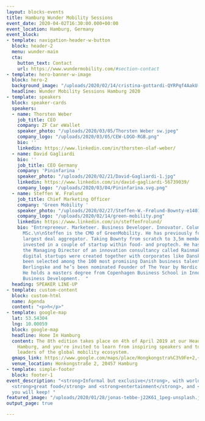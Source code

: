 ```yaml
---
layout: blocks-events
title: Hamburg Wunder Mobility Sessions
event_date: 2020-04-02T16:30:00.000+00:00
event_location: Hamburg, Germany
event_block:
- template: navigation-header-w-button
  block: header-2
  menu: wunder-main
  cta:
    button_text: Contact
    url: https://www.wundermobility.com/#section-contact
- template: hero-banner-w-image
  block: hero-2
  background_image: "/uploads/2020/02/14/cristina-gottardi-QYRPqf4AakU-unsplash.jpg"
  headline: Wunder Mobility Sessions Hamburg 2020
- template: speakers
  block: speaker-cards
  speakers:
  - name: Thorsten Weber
    job_title: CEO
    company: ZF Car eWallet
    speaker_photo: "/uploads/2020/03/05/Thorsten Weber sw.jpeg"
    company_logo: "/uploads/2020/03/05/CEW-LOGO-RGB.png"
    bio: ''
    linkedin: https://www.linkedin.com/in/thorsten-olaf-weber/
  - name: David Gagliardi
    bio: ''
    job_title: CEO Germany
    company: 'Pininfarina '
    speaker_photo: "/uploads/2020/02/21/David-Gagliardi-1.jpg"
    linkedin: https://www.linkedin.com/in/david-gagliardi-56739039/
    company_logo: "/uploads/2020/03/04/Pininfarina.svg.png"
  - name: Steffen W. Frølund
    job_title: Chief Marketing Officer
    company: 'Green Mobility '
    speaker_photo: "/uploads/2020/02/27/Steffen-W.-Frølund-Bownty-e1401416773807.jpg"
    company_logo: "/uploads/2020/02/14/green-mobility.png"
    linkedin: https://www.linkedin.com/in/steffenfrolund/
    bio: "Entrepreneur. Marketeer. Business Developer. Innovator. Columnist. Investor.
      MSc.\n\nSteffen is the CMO of GreenMobility. He has previously founded Europe’s
      largest deal aggregator. Taking Bownty from scratch to 3,5m members. He has
      invested in a couple of startup within food- and proptech. He has since been
      the Managing Director of an innovation consultancy called Rainmaking where successful
      digital startups were created together with corporates like Danske Bank. He’s
      been selected among the 100 most promising Danish business talent by newspaper
      Berlingske and he’s been nominated Founder of The Year by Nordic Startup Awards.
      He holds a masters degree from Copenhagen Business School in Innovation and
      Business Development.  "
  heading: SPEAKER LINE-UP
- template: custom-content
  block: custom-html
  name: Agenda
  content: "<p>h</p>"
- template: google-map
  lat: 53.54304
  lng: 10.00059
  block: google-map
  headline: Home In Hamburg
  content: The 8th edition takes place on 4th of April 2019 at our Headquarters in
    Hamburg, and you're invited to learn from inspiring speakers and to connect with
    leaders of the global mobility ecosystem.
  gmaps_link: https://www.google.com/maps/place/Hongkongstra%C3%9Fe+2,+20457+Hamburg/data=!4m2!3m1!1s0x47b18efc49761015:0x4a9d0b4a925d10eb?sa=X&ved=2ahUKEwi37I_Om6XhAhXREVAKHX2aAE8Q8gEwAHoECAoQAQ
  venue_location: Honkongstraße 2, 20457 Hamburg
- template: simple-footer
  block: footer-1
event_description: "<strong>Informal but exclusive</strong>, with world class speakers,
  <strong>great food</strong> and <strong>entertainment</strong>, and <strong>connections</strong>
  you will keep! "
featured_image: "/uploads/2020/01/28/jonas-tebbe-j22K61_1peg-unsplash.jpg"
output_page: true

---
```

